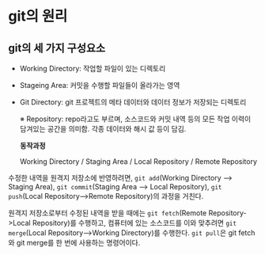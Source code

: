 # git의 원리

## git의 세 가지 구성요소

* Working Directory: 작업할 파일이 있는 디렉토리
* Stageing Area: 커밋을 수행할 파일들이 올라가는 영역
* Git Directory: git 프로젝트의 메타 데이터와 데이터 정보가 저장되는 디렉토리

  ※ Repository: repo라고도 부르며, 소스코드와 커밋 내역 등의 모든 작업 이력이 담겨있는 공간을 의미함. 각종 데이터와 해시 값 등이 담김.

  **동작과정**

  Working Directory / Staging Area / Local Repository / Remote Repository

수정한 내역을 원격지 저장소에 반영하려면, `git add`\(Working Directory --&gt; Staging Area\), `git commit`\(Staging Area --&gt; Local Repository\), `git push`\(Local Repository--&gt;Remote Repository\)의 과정을 거친다.

원격지 저장소로부터 수정된 내역을 받을 때에는 `git fetch`\(Remote Repository-&gt;Local Repository\)를 수행하고, 컴퓨터에 있는 소스코드를 이와 맞추려면 `git merge`\(Local Repository--&gt;Working Directory\)를 수행한다. `git pull`은 git fetch와 git merge를 한 번에 사용하는 명령어이다.

